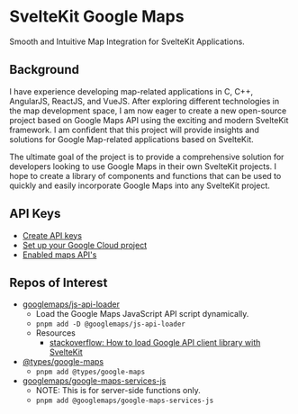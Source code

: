 # SvelteKit Google Maps

Smooth and Intuitive Map Integration for SvelteKit Applications.

## Background
I have experience developing map-related applications in C, C++, AngularJS, ReactJS, and VueJS. After exploring different technologies in the map development space, I am now eager to create a new open-source project based on Google Maps API using the exciting and modern SvelteKit framework. I am confident that this project will provide insights and solutions for Google Map-related applications based on SvelteKit.

The ultimate goal of the project is to provide a comprehensive solution for developers looking to use Google Maps in their own SvelteKit projects. I hope to create a library of components and functions that can be used to quickly and easily incorporate Google Maps into any SvelteKit project.

## API Keys
- [Create API keys](https://developers.google.com/maps/documentation/javascript/get-api-key)
- [Set up your Google Cloud project](https://developers.google.com/maps/documentation/javascript/cloud-setup)
- [Enabled maps API's](https://console.cloud.google.com/google/maps-apis)



## Repos of Interest
- [googlemaps/js-api-loader](https://github.com/googlemaps/js-api-loader)
  - Load the Google Maps JavaScript API script dynamically.
  - `pnpm add -D @googlemaps/js-api-loader`
  - Resources
    - [stackoverflow: How to load Google API client library with SvelteKit](https://stackoverflow.com/questions/70570231/how-to-load-google-api-client-library-with-sveltekit)
- [@types/google-maps](https://www.npmjs.com/package/@types/google-maps)
  - `pnpm add @types/google-maps`
- [googlemaps/google-maps-services-js](https://github.com/googlemaps/google-maps-services-js)
  - NOTE: This is for server-side functions only.
  - `pnpm add @googlemaps/google-maps-services-js`